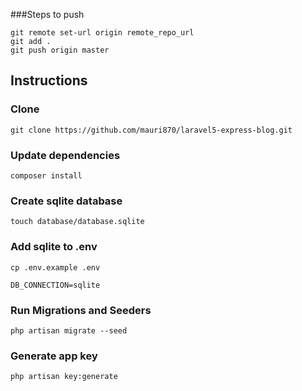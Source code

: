 ###Steps to push
```
git remote set-url origin remote_repo_url
git add .
git push origin master
```
## Instructions
### Clone
```
git clone https://github.com/mauri870/laravel5-express-blog.git
```

### Update dependencies
```
composer install
```

### Create sqlite database
```
touch database/database.sqlite
```

### Add sqlite to .env
```
cp .env.example .env

DB_CONNECTION=sqlite
```

### Run Migrations and Seeders
```
php artisan migrate --seed
```
### Generate app key
```
php artisan key:generate
```
